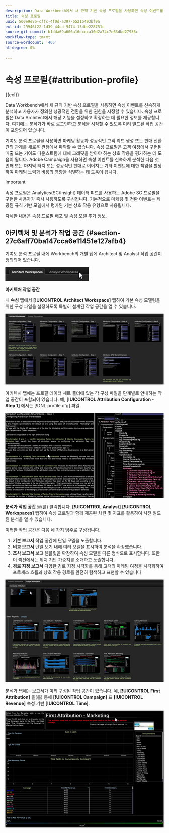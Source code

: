 ```yaml
---
description: Data Workbench에서 새 규칙 기반 속성 프로필을 사용하면 속성 이벤트를 신속하게 분석하고 사용자가 정의한 성공적인 전환을 위한 권한을 지정할 수 있습니다. 속성 프로필은 Data Architect에서 해당 기능을 설정하고 확장하는 데 필요한 정보를 제공합니다. 여기에는 분석가가 바로 로그인하고 분석을 시작할 수 있도록 미리 빌드된 작업 공간이 포함되어 있습니다.
title: 속성 프로필
uuid: 500e9e86-cffc-4f0d-a397-6521b493bf9a
exl-id: 29946f22-1d39-44ca-9474-13dbe228751c
source-git-commit: b1dda69a606a16dccca30d2a74c7e63dbd27936c
workflow-type: tm+mt
source-wordcount: '465'
ht-degree: 0%

---
```


# 속성 프로필{#attribution-profile}

{{eol}}

Data Workbench에서 새 규칙 기반 속성 프로필을 사용하면 속성 이벤트를 신속하게 분석하고 사용자가 정의한 성공적인 전환을 위한 권한을 지정할 수 있습니다. 속성 프로필은 Data Architect에서 해당 기능을 설정하고 확장하는 데 필요한 정보를 제공합니다. 여기에는 분석가가 바로 로그인하고 분석을 시작할 수 있도록 미리 빌드된 작업 공간이 포함되어 있습니다.

기여도 분석 프로필을 사용하면 마케팅 활동과 성공적인 고객 리드 생성 또는 판매 전환 간의 관계를 새로운 관점에서 파악할 수 있습니다. 속성 프로필은 고객 여정에서 구현된 매출 또는 기여도 다운스트림에 대해 크레딧을 받아야 하는 상호 작용을 평가하는 데 도움이 됩니다. Adobe Campaign을 사용하면 속성 이벤트를 신속하게 분석한 다음 첫 번째 또는 마지막 터치 또는 성공적인 판매로 이어지는 기타 이벤트에 대한 책임을 할당하여 마케팅 노력과 비용의 영향을 식별하는 데 도움이 됩니다.

<!-- <a id="section_648A288E4CA84D579884BC161085C4D5"></a> -->

>[!IMPORTANT]
>
>속성 프로필은 Analytics(SC/Insight) 데이터 피드를 사용하는 Adobe SC 프로필을 구현한 사용자가 즉시 사용하도록 구성됩니다. 기본적으로 마케팅 및 전환 이벤트는 제공된 규칙 기반 모델에서 평가된 기본 상호 작용 유형으로 사용됩니다.

자세한 내용은 [속성 프로필 배포](../../../../home/c-get-started/c-attribution-profiles/c-rules-attrib/c-attrib-profile-deploy.md#concept-fbcb5800cd6a40cc901e61f3882988c0) 및 [속성 모델](../../../../home/c-get-started/c-attribution-profiles/c-rules-attrib/c-attrib-models.md#concept-e209c7e86a5c4008ad6d78fdf4ea032d) 추가 정보.

## 아키텍처 및 분석가 작업 공간 {#section-27c6aff70ba147cca6e11451e127afb4}

기여도 분석 프로필 내에 Workbench의 개별 탭에 Architect 및 Analyst 작업 공간이 정의되어 있습니다.

![](assets/attribution_profile_tabs.png)

**아키텍처 작업 공간**

내 **속성** 탭에서 **[!UICONTROL Architect Workspace]** 탭하여 기본 속성 모델링을 위한 구성 파일을 설정하도록 특별히 설계된 작업 공간을 열 수 있습니다.

![](assets/attribution_profile_arch.png)

아키텍처 탭에는 프로필 데이터 세트 폴더에 있는 각 구성 파일을 단계별로 안내하는 작업 공간이 포함되어 있습니다. 예, **[!UICONTROL Attribution Configuration - Step 1]** 에서는 [!DNL profile.cfg] 파일.

![](assets/attribution_profile_arch_step1.png)

**분석가 작업 공간** 을(를) 클릭합니다. **[!UICONTROL Analyst]** **[!UICONTROL Workspaces]** 탭하여 속성 프로필과 함께 제공된 차원 및 지표를 활용하여 사전 빌드된 분석을 열 수 있습니다.

이러한 작업 공간은 다음 네 가지 범주로 구성됩니다.

1. **기본 보고서** 작업 공간에 단일 모델을 노출합니다.
1. **비교 보고서** 단일 보기 내에 여러 모델을 표시하여 분석을 확장했습니다.
1. **조사 보고서** 보고 템플릿을 확장하여 속성 모델을 다른 형식으로 표시합니다. 또한 이 섹션에서는 위치 기반 가중치를 소개하고 노출합니다.
1. **경로 지정 보고서** 다양한 경로 지정 시각화를 통해 고객의 마케팅 여정을 시각화하여 프로세스 흐름과 상호 작용 경로를 완전히 탐색하고 표현할 수 있습니다

![](assets/attribution_profile_analyst.png)

분석가 탭에는 보고서가 미리 구성된 작업 공간이 있습니다. 예, **[!UICONTROL First Attribution]** 을(를) 통해 **[!UICONTROL Campaign]** 표 **[!UICONTROL Revenue]** 속성 기반 **[!UICONTROL Time]**.

![](assets/attribution_profile_analyst_step1.png)
